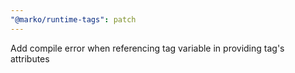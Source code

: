 ```yaml
---
"@marko/runtime-tags": patch
---
```


Add compile error when referencing tag variable in providing tag's attributes
